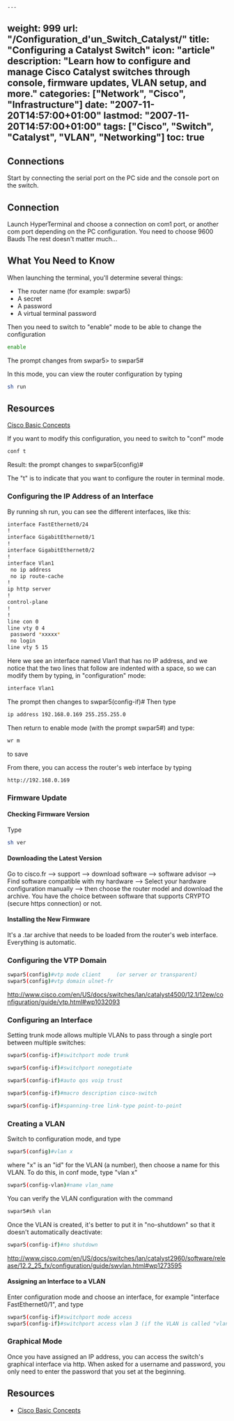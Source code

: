     ---
weight: 999
url: "/Configuration_d'un_Switch_Catalyst/"
title: "Configuring a Catalyst Switch"
icon: "article"
description: "Learn how to configure and manage Cisco Catalyst switches through console, firmware updates, VLAN setup, and more."
categories: ["Network", "Cisco", "Infrastructure"]
date: "2007-11-20T14:57:00+01:00"
lastmod: "2007-11-20T14:57:00+01:00"
tags: ["Cisco", "Switch", "Catalyst", "VLAN", "Networking"]
toc: true
---

## Connections

Start by connecting the serial port on the PC side and the console port on the switch.

## Connection

Launch HyperTerminal and choose a connection on com1 port, or another com port depending on the PC configuration.
You need to choose 9600 Bauds
The rest doesn't matter much...

## What You Need to Know

When launching the terminal, you'll determine several things:

- The router name (for example: swpar5)
- A secret
- A password
- A virtual terminal password

Then you need to switch to "enable" mode to be able to change the configuration

```bash
enable
```

The prompt changes from swpar5> to swpar5#

In this mode, you can view the router configuration by typing

```bash
sh run
```

## Resources

[Cisco Basic Concepts](https://cisco.goffinet.org/s2/notions_routeurs)

If you want to modify this configuration, you need to switch to "conf" mode

```bash
conf t
```

Result: the prompt changes to swpar5(config)#

The "t" is to indicate that you want to configure the router in terminal mode.

### Configuring the IP Address of an Interface

By running sh run, you can see the different interfaces, like this:

```bash
interface FastEthernet0/24
!
interface GigabitEthernet0/1
!
interface GigabitEthernet0/2
!
interface Vlan1
 no ip address 
 no ip route-cache
!
ip http server
!
control-plane
!
!
line con 0
line vty 0 4
 password *xxxxx*
 no login
line vty 5 15
```

Here we see an interface named Vlan1 that has no IP address, and we notice that the two lines that follow are indented with a space, so we can modify them by typing, in "configuration" mode:

```bash
interface Vlan1
```

The prompt then changes to swpar5(config-if)#
Then type

```bash
ip address 192.168.0.169 255.255.255.0
```

Then return to enable mode (with the prompt swpar5#) and type:

```bash
wr m
```

to save

From there, you can access the router's web interface by typing
```
http://192.168.0.169
```

### Firmware Update

#### Checking Firmware Version

Type

```bash
sh ver
```

#### Downloading the Latest Version

Go to cisco.fr --> support --> download software --> software advisor --> Find software compatible with my hardware --> Select your hardware configuration manually --> then choose the router model and download the archive.
You have the choice between software that supports CRYPTO (secure https connection) or not.

#### Installing the New Firmware

It's a .tar archive that needs to be loaded from the router's web interface. Everything is automatic.

### Configuring the VTP Domain

```bash
swpar5(config)#vtp mode client     (or server or transparent)
swpar5(config)#vtp domain ulnet-fr 
```

http://www.cisco.com/en/US/docs/switches/lan/catalyst4500/12.1/12ew/configuration/guide/vtp.html#wp1032093

### Configuring an Interface

Setting trunk mode allows multiple VLANs to pass through a single port between multiple switches:

```bash
swpar5(config-if)#switchport mode trunk
```

```bash
swpar5(config-if)#switchport nonegotiate
```

```bash
swpar5(config-if)#auto qos voip trust 
```

```bash
swpar5(config-if)#macro description cisco-switch
```

```bash
swpar5(config-if)#spanning-tree link-type point-to-point
```

### Creating a VLAN

Switch to configuration mode, and type 

```bash
swpar5(config)#vlan x
```

where "x" is an "id" for the VLAN (a number), then choose a name for this VLAN. To do this, in conf mode, type "vlan x"

```bash
swpar5(config-vlan)#name vlan_name
```

You can verify the VLAN configuration with the command 

```bash
swpar5#sh vlan
```

Once the VLAN is created, it's better to put it in "no-shutdown" so that it doesn't automatically deactivate:

```bash
swpar5(config-if)#no shutdown
```

http://www.cisco.com/en/US/docs/switches/lan/catalyst2960/software/release/12.2_25_fx/configuration/guide/swvlan.html#wp1273595

#### Assigning an Interface to a VLAN

Enter configuration mode and choose an interface, for example "interface FastEthernet0/1", and type

```bash
swpar5(config-if)#switchport mode access
swpar5(config-if)#switchport access vlan 3 (if the VLAN is called "vlan 3")
```

### Graphical Mode

Once you have assigned an IP address, you can access the switch's graphical interface via http. When asked for a username and password, you only need to enter the password that you set at the beginning.

## Resources

- [Cisco Basic Concepts](https://cisco.goffinet.org/s2/notions_routeurs)
